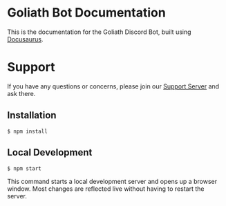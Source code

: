 # Goliath Bot Documentation
This is the documentation for the Goliath Discord Bot, built using [Docusaurus](https://docusaurus.io/).

# Support
If you have any questions or concerns, please join our [Support Server](https://support.goliath.bot) and ask there.

## Installation

```
$ npm install
```

## Local Development

```
$ npm start
```

This command starts a local development server and opens up a browser window. Most changes are reflected live without having to restart the server.